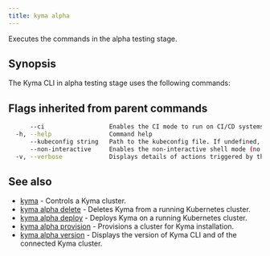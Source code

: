 ```yaml
---
title: kyma alpha
---
```


Executes the commands in the alpha testing stage.

## Synopsis

The Kyma CLI in alpha testing stage uses the following commands:

## Flags inherited from parent commands

```bash
      --ci                  Enables the CI mode to run on CI/CD systems. It avoids any user interaction (such as no dialog prompts) and ensures that logs are formatted properly in log files (such as no spinners for CLI steps).
  -h, --help                Command help
      --kubeconfig string   Path to the kubeconfig file. If undefined, Kyma CLI uses the KUBECONFIG environment variable, or falls back "/$HOME/.kube/config".
      --non-interactive     Enables the non-interactive shell mode (no colorized output, no spinner)
  -v, --verbose             Displays details of actions triggered by the command.
```

## See also

* [kyma](#kyma-kyma)	 - Controls a Kyma cluster.
* [kyma alpha delete](#kyma-alpha-delete-kyma-alpha-delete)	 - Deletes Kyma from a running Kubernetes cluster.
* [kyma alpha deploy](#kyma-alpha-deploy-kyma-alpha-deploy)	 - Deploys Kyma on a running Kubernetes cluster.
* [kyma alpha provision](#kyma-alpha-provision-kyma-alpha-provision)	 - Provisions a cluster for Kyma installation.
* [kyma alpha version](#kyma-alpha-version-kyma-alpha-version)	 - Displays the version of Kyma CLI and of the connected Kyma cluster.

